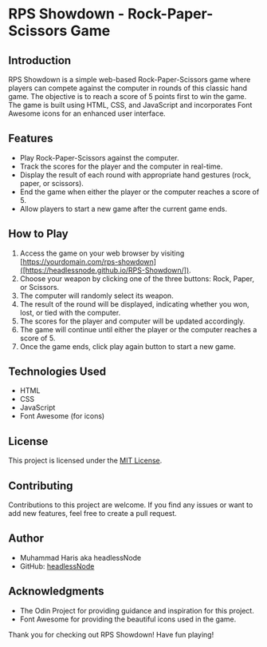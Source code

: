 # RPS Showdown - Rock-Paper-Scissors Game

## Introduction

RPS Showdown is a simple web-based Rock-Paper-Scissors game where players can compete against the computer in rounds of this classic hand game. The objective is to reach a score of 5 points first to win the game. The game is built using HTML, CSS, and JavaScript and incorporates Font Awesome icons for an enhanced user interface.

## Features

- Play Rock-Paper-Scissors against the computer.
- Track the scores for the player and the computer in real-time.
- Display the result of each round with appropriate hand gestures (rock, paper, or scissors).
- End the game when either the player or the computer reaches a score of 5.
- Allow players to start a new game after the current game ends.

## How to Play

1. Access the game on your web browser by visiting [https://yourdomain.com/rps-showdown]([https://headlessnode.github.io/RPS-Showdown/]).
2. Choose your weapon by clicking one of the three buttons: Rock, Paper, or Scissors.
3. The computer will randomly select its weapon.
4. The result of the round will be displayed, indicating whether you won, lost, or tied with the computer.
5. The scores for the player and computer will be updated accordingly.
6. The game will continue until either the player or the computer reaches a score of 5.
7. Once the game ends, click play again button to start a new game.


## Technologies Used

- HTML
- CSS
- JavaScript
- Font Awesome (for icons)

## License

This project is licensed under the [MIT License](LICENSE).

## Contributing

Contributions to this project are welcome. If you find any issues or want to add new features, feel free to create a pull request.

## Author

- Muhammad Haris aka headlessNode
- GitHub: [headlessNode](https://github.com/headlessNode)

## Acknowledgments

- The Odin Project for providing guidance and inspiration for this project.
- Font Awesome for providing the beautiful icons used in the game.

Thank you for checking out RPS Showdown! Have fun playing!



